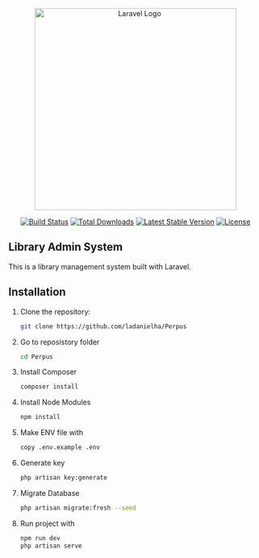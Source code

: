 <p align="center"><a href="https://laravel.com" target="_blank"><img src="https://raw.githubusercontent.com/laravel/art/master/logo-lockup/5%20SVG/2%20CMYK/1%20Full%20Color/laravel-logolockup-cmyk-red.svg" width="400" alt="Laravel Logo"></a></p>

<p align="center">
<a href="https://github.com/laravel/framework/actions"><img src="https://github.com/laravel/framework/workflows/tests/badge.svg" alt="Build Status"></a>
<a href="https://packagist.org/packages/laravel/framework"><img src="https://img.shields.io/packagist/dt/laravel/framework" alt="Total Downloads"></a>
<a href="https://packagist.org/packages/laravel/framework"><img src="https://img.shields.io/packagist/v/laravel/framework" alt="Latest Stable Version"></a>
<a href="https://packagist.org/packages/laravel/framework"><img src="https://img.shields.io/packagist/l/laravel/framework" alt="License"></a>
</p>

## Library Admin System

This is a library management system built with Laravel.

## Installation

1. Clone the repository:
   ```bash
   git clone https://github.com/ladanielha/Perpus
2. Go to reposistory folder  
    ```bash
    cd Perpus
3. Install Composer  
    ```bash
    composer install
4. Install Node Modules
    ```bash
    npm install
5. Make ENV file with 
    ```bash
    copy .env.example .env
6. Generate key
    ```bash
    php artisan key:generate
7. Migrate Database
    ```bash
    php artisan migrate:fresh --seed
8. Run project with 
    ```bash
    npm run dev 
    php artisan serve




